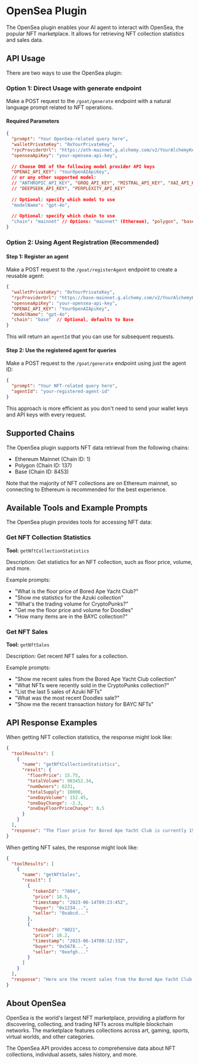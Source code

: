 # OpenSea Plugin

The OpenSea plugin enables your AI agent to interact with OpenSea, the popular NFT marketplace. It allows for retrieving NFT collection statistics and sales data.

## API Usage

There are two ways to use the OpenSea plugin:

### Option 1: Direct Usage with generate endpoint

Make a POST request to the `/goat/generate` endpoint with a natural language prompt related to NFT operations.

#### Required Parameters

```json
{
  "prompt": "Your OpenSea-related query here",
  "walletPrivateKey": "0xYourPrivateKey",
  "rpcProviderUrl": "https://eth-mainnet.g.alchemy.com/v2/YourAlchemyKey",
  "openseaApiKey": "your-opensea-api-key",
  
  // Choose ONE of the following model provider API keys
  "OPENAI_API_KEY": "YourOpenAIApiKey",
  // or any other supported model:
  // "ANTHROPIC_API_KEY", "GROQ_API_KEY", "MISTRAL_API_KEY", "XAI_API_KEY", 
  // "DEEPSEEK_API_KEY", "PERPLEXITY_API_KEY"
  
  // Optional: specify which model to use
  "modelName": "gpt-4o",
  
  // Optional: specify which chain to use
  "chain": "mainnet" // Options: "mainnet" (Ethereum), "polygon", "base"
}
```

### Option 2: Using Agent Registration (Recommended)

#### Step 1: Register an agent

Make a POST request to the `/goat/registerAgent` endpoint to create a reusable agent:

```json
{
  "walletPrivateKey": "0xYourPrivateKey",
  "rpcProviderUrl": "https://base-mainnet.g.alchemy.com/v2/YourAlchemyKey",
  "openseaApiKey": "your-opensea-api-key",
  "OPENAI_API_KEY": "YourOpenAIApiKey",
  "modelName": "gpt-4o",
  "chain": "base"  // Optional, defaults to Base
}
```

This will return an `agentId` that you can use for subsequent requests.

#### Step 2: Use the registered agent for queries

Make a POST request to the `/goat/generate` endpoint using just the agent ID:

```json
{
  "prompt": "Your NFT-related query here",
  "agentId": "your-registered-agent-id"
}
```

This approach is more efficient as you don't need to send your wallet keys and API keys with every request.

## Supported Chains

The OpenSea plugin supports NFT data retrieval from the following chains:

- Ethereum Mainnet (Chain ID: 1)
- Polygon (Chain ID: 137)
- Base (Chain ID: 8453)

Note that the majority of NFT collections are on Ethereum mainnet, so connecting to Ethereum is recommended for the best experience.

## Available Tools and Example Prompts

The OpenSea plugin provides tools for accessing NFT data:

### Get NFT Collection Statistics

**Tool:** `getNftCollectionStatistics`

Description: Get statistics for an NFT collection, such as floor price, volume, and more.

Example prompts:
- "What is the floor price of Bored Ape Yacht Club?"
- "Show me statistics for the Azuki collection"
- "What's the trading volume for CryptoPunks?"
- "Get me the floor price and volume for Doodles"
- "How many items are in the BAYC collection?"

### Get NFT Sales

**Tool:** `getNftSales`

Description: Get recent NFT sales for a collection.

Example prompts:
- "Show me recent sales from the Bored Ape Yacht Club collection"
- "What NFTs were recently sold in the CryptoPunks collection?"
- "List the last 5 sales of Azuki NFTs"
- "What was the most recent Doodles sale?"
- "Show me the recent transaction history for BAYC NFTs"

## API Response Examples

When getting NFT collection statistics, the response might look like:

```json
{
  "toolResults": [
    {
      "name": "getNftCollectionStatistics",
      "result": {
        "floorPrice": 15.75,
        "totalVolume": 983452.34,
        "numOwners": 6231,
        "totalSupply": 10000,
        "oneDayVolume": 152.45,
        "oneDayChange": -2.3,
        "oneDayFloorPriceChange": 0.5
      }
    }
  ],
  "response": "The floor price for Bored Ape Yacht Club is currently 15.75 ETH. The collection has a total volume of 983,452 ETH across 10,000 NFTs owned by 6,231 unique wallets. In the last 24 hours, the collection saw 152.45 ETH in trading volume (down 2.3%) while the floor price increased by 0.5%."
}
```

When getting NFT sales, the response might look like:

```json
{
  "toolResults": [
    {
      "name": "getNftSales",
      "result": [
        {
          "tokenId": "7804",
          "price": 18.5,
          "timestamp": "2023-06-14T09:23:45Z",
          "buyer": "0x1234...",
          "seller": "0xabcd..."
        },
        {
          "tokenId": "9021",
          "price": 16.2,
          "timestamp": "2023-06-14T08:12:33Z",
          "buyer": "0x5678...",
          "seller": "0xefgh..."
        }
      ]
    }
  ],
  "response": "Here are the recent sales from the Bored Ape Yacht Club collection: BAYC #7804 sold for 18.5 ETH on June 14th at 9:23 AM, and BAYC #9021 sold for 16.2 ETH on June 14th at 8:12 AM."
}
```

## About OpenSea

OpenSea is the world's largest NFT marketplace, providing a platform for discovering, collecting, and trading NFTs across multiple blockchain networks. The marketplace features collections across art, gaming, sports, virtual worlds, and other categories.

The OpenSea API provides access to comprehensive data about NFT collections, individual assets, sales history, and more. 